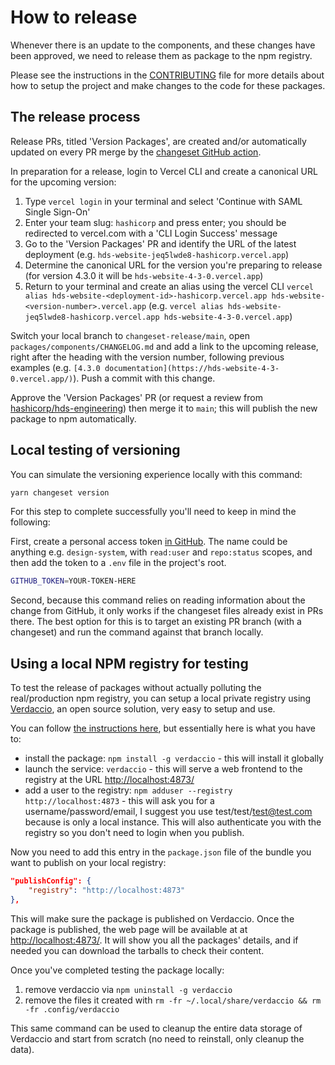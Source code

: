 # How to release

Whenever there is an update to the components, and these changes have been approved, we need to release them as package to the npm registry.

Please see the instructions in the [CONTRIBUTING](CONTRIBUTING.md) file for more details about how to setup the project and make changes to the code for these packages.

## The release process

Release PRs, titled 'Version Packages', are created and/or automatically updated on every PR merge by the [changeset GitHub action](https://github.com/changesets/action).

In preparation for a release, login to Vercel CLI and create a canonical URL for the upcoming version:

1. Type `vercel login` in your terminal and select 'Continue with SAML Single Sign-On'
2. Enter your team slug: `hashicorp` and press enter; you should be redirected to vercel.com with a 'CLI Login Success' message
3. Go to the 'Version Packages' PR and identify the URL of the latest deployment (e.g. `hds-website-jeq5lwde8-hashicorp.vercel.app`)
4. Determine the canonical URL for the version you're preparing to release (for version 4.3.0 it will be `hds-website-4-3-0.vercel.app`)
5. Return to your terminal and create an alias using the vercel CLI `vercel alias hds-website-<deployment-id>-hashicorp.vercel.app hds-website-<version-number>.vercel.app` (e.g. `vercel alias hds-website-jeq5lwde8-hashicorp.vercel.app hds-website-4-3-0.vercel.app`)

Switch your local branch to `changeset-release/main`, open `packages/components/CHANGELOG.md` and add a link to the upcoming release, right after the heading with the version number, following previous examples (e.g. `[4.3.0 documentation](https://hds-website-4-3-0.vercel.app/)`). Push a commit with this change.

Approve the 'Version Packages' PR (or request a review from [hashicorp/hds-engineering](https://github.com/orgs/hashicorp/teams/hds-engineering)) then merge it to `main`; this will publish the new package to npm automatically.

## Local testing of versioning

You can simulate the versioning experience locally with this command:

```bash
yarn changeset version
```

For this step to complete successfully you'll need to keep in mind the following:

First, create a personal access token [in GitHub](https://github.com/settings/tokens). The name could be anything e.g. `design-system`, with `read:user` and `repo:status` scopes, and then add the token to a `.env` file in the project's root.

```bash
GITHUB_TOKEN=YOUR-TOKEN-HERE
```
Second, because this command relies on reading information about the change from GitHub, it only works if the changeset files already exist in PRs there. The best option for this is to target an existing PR branch (with a changeset) and run the command against that branch locally.

## Using a local NPM registry for testing

To test the release of packages without actually polluting the real/production npm registry, you can setup a local private registry using [Verdaccio](https://verdaccio.org/docs/what-is-verdaccio), an open source solution, very easy to setup and use.

You can follow [the instructions here](https://verdaccio.org/docs/installation), but essentially here is what you have to:

* install the package: `npm install -g verdaccio` - this will install it globally
* launch the service: `verdaccio` - this will serve a web frontend to the registry at the URL [http://localhost:4873/](http://localhost:4873/)
* add a user to the registry: `npm adduser --registry http://localhost:4873` - this will ask you for a username/password/email, I suggest you use test/test/test@test.com because is only a local instance. This will also authenticate you with the registry so you don't need to login when you publish.

Now you need to add this entry in the `package.json` file of the bundle you want to publish on your local registry:

```json
"publishConfig": {
    "registry": "http://localhost:4873"
},
```

This will make sure the package is published on Verdaccio. Once the package is published, the web page will be available at at [http://localhost:4873/](http://localhost:4873/). It will show you all the packages' details, and if needed you can download the tarballs to check their content.

Once you've completed testing the package locally:

1. remove verdaccio via `npm uninstall -g verdaccio`
2. remove the files it created with `rm -fr ~/.local/share/verdaccio && rm -fr .config/verdaccio`

This same command can be used to cleanup the entire data storage of Verdaccio and start from scratch (no need to reinstall, only cleanup the data).
